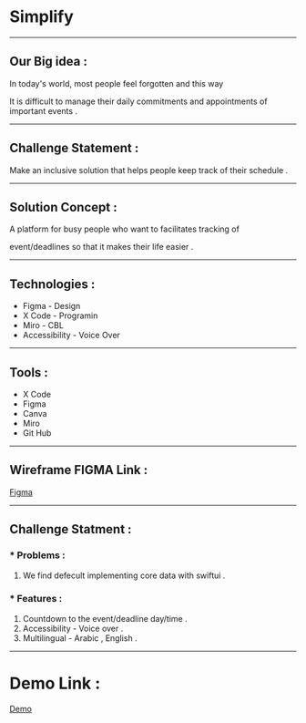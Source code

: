 # Simplify
<hr>

## Our Big idea :
In today's world, most people feel forgotten and this way


It is difficult to manage their daily commitments and appointments of important events .
<hr>

## Challenge Statement :
Make an inclusive solution that helps people keep track of their  schedule .
<hr>

## Solution Concept :
A platform for busy people who want to facilitates tracking of 

event/deadlines so that it makes their life easier . 
<hr>

## Technologies :
* Figma - Design
* X Code - Programin 
* Miro - CBL 
* Accessibility - Voice Over
<hr>

## Tools : 
* X Code 
* Figma 
* Canva 
* Miro 
* Git Hub
<hr>

## Wireframe FIGMA Link :
[Figma](https://www.figma.com/file/B4APASkgG6SenD5jMqyqCL/Untitled?node-id=4%3A4&t=HySUrgLD2oqBNrt5-1)
<hr>

## Challenge Statment : 
### * Problems : 
1. We find defecult implementing core data with swiftui .  

### * Features :
1. Countdown to the event/deadline day/time .
2. Accessibility - Voice over .
3. Multilingual - Arabic , English .
<hr>

# Demo Link : 
[Demo](https://files.fm/u/khseb4anp)
